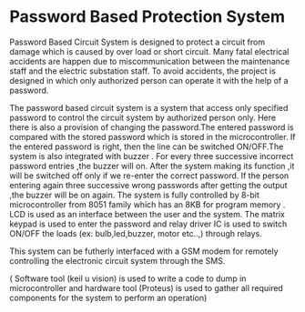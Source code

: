 # Password Based Protection System
Password Based Circuit System is designed to protect a circuit from damage which is caused by over load or short circuit. Many fatal electrical accidents are happen due to miscommunication between the maintenance staff and the electric substation staff. To avoid accidents, the project is designed in which only authorized person can operate it with the help of a password.
      
The password based circuit system is a system that access only specified password to control the circuit system by authorized person only. Here there is also a provision of changing the password.The entered password is compared with the stored password which is stored in the microcontroller. If the entered password is right, then the line can be switched ON/OFF.The system is also integrated with buzzer . For every three successive incorrect password entries ,the buzzer will on. After the system making its function ,it will be switched off only if we re-enter the correct password. If the person entering again three successive wrong passwords after getting the output ,the buzzer will be  on again. The system is fully controlled by 8-bit microcontroller from 8051 family which has an 8KB for program memory . LCD is used as an interface between the user and the system. The matrix keypad is used to enter the password and relay driver  IC is used to switch ON/OFF the loads (ex: bulb,led,buzzer, motor etc..,) through relays.

This system can be futherly interfaced with a GSM modem for remotely controlling the electronic circuit system through the SMS.

( Software tool (keil u vision) is used to write a code to dump in microcontroller and hardware tool (Proteus) is used to gather all required components for the system to perform an operation)

